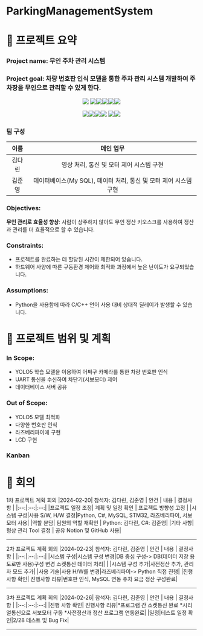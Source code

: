 # ParkingManagementSystem

# 🚗 프로젝트 요약

 ### Project name: 무인 주차 관리 시스템   
 ### Project goal: 차량 번호판 인식 모델을 통한 주차 관리 시스템 개발하여 주차장을 무인으로 관리할 수 있게 한다.   
   
<div align="center"><img src="https://img.shields.io/badge/Tag: -000000?style=plastic&logo=Tag&logoColor=white"> <img src="https://img.shields.io/badge/Python-3776AB?style=plastic&logo=Python&logoColor=white"><img src="https://img.shields.io/badge/Visual Studio Code-007ACC?style=plastic&logo=visualstudiocode&logoColor=white"><img src="https://img.shields.io/badge/Csharp-512BD4?style=plastic&logo=csharp&logoColor=white"><img src="https://img.shields.io/badge/STM32-03234B?style=plastic&logo=stmicroelectronics&logoColor=white"><img src="https://img.shields.io/badge/Pytorch-EE4C2C?style=plastic&logo=pytorch&logoColor=white">   
 
 <img src="https://img.shields.io/badge/OpenCV-5C3EE8?style=plastic&logo=opencv&logoColor=white"><img src="https://img.shields.io/badge/MySQL-4479A1?style=plastic&logo=mysql&logoColor=white"><img src="https://img.shields.io/badge/.NET-512BD4?style=plastic&logo=.NET&logoColor=white"><img src="https://img.shields.io/badge/Notion-000000?style=plastic&logo=Notion&logoColor=white"> <img src="https://img.shields.io/badge/NuGet-004880?style=plastic&logo=NuGet&logoColor=white"><img src="https://img.shields.io/badge/Arm Keil-394049?style=plastic&logo=armKEIL&logoColor=white"> </div>

### **팀 구성**
| 이름 | 메인 업무 |
|:--:|:--:|
|김다린|영상 처리, 통신 및 모터 제어 시스템 구현|
|김준영|데이터베이스(My SQL), 데이터 처리, 통신 및 모터 제어 시스템 구현|   
   
### Objectives:
 **무인 관리로 효율성 향상**: 사람이 상주하지 않아도 무인 정산 키오스크를 사용하여 정산과 관리를 더 효율적으로 할 수 있습니다.   

### Constraints:
 * 프로젝트를 완료하는 데 할당된 시간이 제한되어 있습니다.   
 * 하드웨어 사양에 따른 구동환경 제어와 최적화 과정에서 높은 난이도가 요구되었습니다.   

### Assumptions:   
 * Python을 사용함에 따라 C/C++ 언어 사용 대비 상대적 딜레이가 발생할 수 있습니다.   

 # 📆 프로젝트 범위 및 계획   
 ### In Scope:
  * YOLO5 학습 모델을 이용하여 어쩌구 카메라를 통한 차량 번호판 인식
  * UART 통신을 수신하여 차단기(서보모터) 제어
  * 데이터베이스 서버 공유

 ### Out of Scope:
   * YOLO5 모델 최적화
   * 다양한 번호판 인식
   * 라즈베리파이에 구현
   * LCD 구현

 ### Kanban


 # 📖 회의
1차 프로젝트 계획 회의 |2024-02-20| 참석자: 김다린, 김준영
| 안건 | 내용 | 결정사항 |
|:--:|:--:|:--:|
|프로젝트 일정 조정| 계획 및 일정 확인 | 프로젝트 방향성 고정 |
|시스템 구성|사용 S/W, H/W 결정|Python, C#, MySQL, STM32, 라즈베리파이, 서보모터 사용|
|역할 분담| 팀원의 역할 재확인 | Python: 김다린, C#: 김준영|
|기타 사항| 형상 관리 Tool 결정 | 공유 Notion 및 GitHub 사용|
***
2차 프로젝트 계획 회의 |2024-02-23| 참석자: 김다린, 김준영
| 안건 | 내용 | 결정사항 |
|:--:|:--:|:--:|
|시스템 구성|시스템 구성 변경|DB 중심 구성-> DB(데이터 저장 용도로만 사용)구성 변경   소켓통신 데이터 처리|
|         |시스템 구성 추가|사전정산 추가, 관리자 모드 추가|
|사용 기술|사용 H/W를 변경|라즈베리파이-> Python 직접 진행|
|진행 사항 확인| 진행사항 리뷰|번호판 인식, MySQL 연동   주차 요금 정산 구성완료|
***
3차 프로젝트 계획 회의 |2024-02-26| 참석자: 김다린, 김준영
| 안건 | 내용 | 결정사항 |
|:--:|:--:|:--:|
|진행 사항 확인| 진행사항 리뷰|*프로그램 간 소켓통신 완료  *시리얼통신으로 서보모터 구동  *사전정산과 정산 프로그램 연동완료|
|일정|테스트 일정 확인|2/28 테스트 및 Bug Fix|
***
